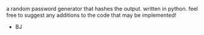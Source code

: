 
a random password generator that hashes the output. written in python. 
feel free to suggest any additions to the code that may be implemented!
- BJ
